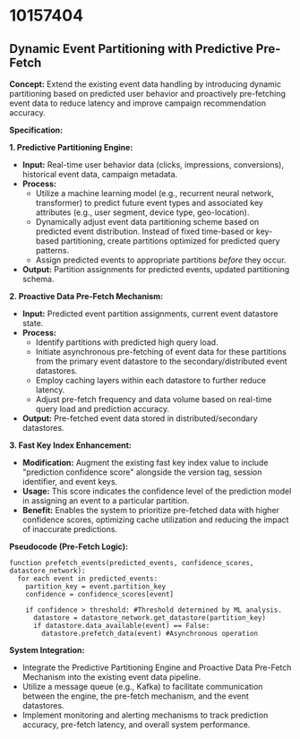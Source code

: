 # 10157404

## Dynamic Event Partitioning with Predictive Pre-Fetch

**Concept:** Extend the existing event data handling by introducing dynamic partitioning based on predicted user behavior and proactively pre-fetching event data to reduce latency and improve campaign recommendation accuracy. 

**Specification:**

**1. Predictive Partitioning Engine:**

*   **Input:** Real-time user behavior data (clicks, impressions, conversions), historical event data, campaign metadata.
*   **Process:**
    *   Utilize a machine learning model (e.g., recurrent neural network, transformer) to predict future event types and associated key attributes (e.g., user segment, device type, geo-location).
    *   Dynamically adjust event data partitioning scheme based on predicted event distribution.  Instead of fixed time-based or key-based partitioning, create partitions optimized for predicted query patterns.
    *   Assign predicted events to appropriate partitions *before* they occur.
*   **Output:** Partition assignments for predicted events, updated partitioning schema.

**2. Proactive Data Pre-Fetch Mechanism:**

*   **Input:** Predicted event partition assignments, current event datastore state.
*   **Process:**
    *   Identify partitions with predicted high query load.
    *   Initiate asynchronous pre-fetching of event data for these partitions from the primary event datastore to the secondary/distributed event datastores.
    *   Employ caching layers within each datastore to further reduce latency.
    *   Adjust pre-fetch frequency and data volume based on real-time query load and prediction accuracy.
*   **Output:** Pre-fetched event data stored in distributed/secondary datastores.

**3. Fast Key Index Enhancement:**

*   **Modification:** Augment the existing fast key index value to include "prediction confidence score" alongside the version tag, session identifier, and event keys.
*   **Usage:**  This score indicates the confidence level of the prediction model in assigning an event to a particular partition.
*   **Benefit:** Enables the system to prioritize pre-fetched data with higher confidence scores, optimizing cache utilization and reducing the impact of inaccurate predictions.

**Pseudocode (Pre-Fetch Logic):**

```
function prefetch_events(predicted_events, confidence_scores, datastore_network):
  for each event in predicted_events:
    partition_key = event.partition_key
    confidence = confidence_scores[event]

    if confidence > threshold: #Threshold determined by ML analysis.
      datastore = datastore_network.get_datastore(partition_key)
      if datastore.data_available(event) == False:
        datastore.prefetch_data(event) #Asynchronous operation
```

**System Integration:**

*   Integrate the Predictive Partitioning Engine and Proactive Data Pre-Fetch Mechanism into the existing event data pipeline.
*   Utilize a message queue (e.g., Kafka) to facilitate communication between the engine, the pre-fetch mechanism, and the event datastores.
*   Implement monitoring and alerting mechanisms to track prediction accuracy, pre-fetch latency, and overall system performance.